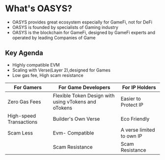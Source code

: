 # What's OASYS?

- OASYS provides great ecosystem especially for GameFi, not for DeFi
- OASYS is founded by specialists of Gaming industry
- OASYS is the blockchain for GameFi, designed by GameFi experts and operated by leading Companies of Game

## Key Agenda

- Highly compatible EVM 
- Scaling with Verse(Layer 2),designed for Games
- Low gas fee, High scam resistance

|For Gamers| For Game Developers | For IP Holders|
|-----------|-----------|-----------|
|Zero Gas Fees | Flexible Token Design with using vTokens and oTokens | Easier to Protect IP|
|High-speed Transactions | Builder's Own Verse | Eco Friendly |
| Scam Less | Evm- Compatible | A verse limited to own IP |
|| Scam Resistance | Scam Resistance |
